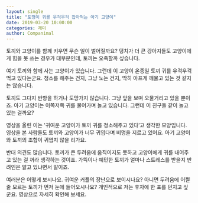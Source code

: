 ```yaml
---
layout: single
title: "토깽이 귀를 우걱우걱 잡아먹는 아기 고양이"
date: 2019-03-20 10:00:00
categories: 재미
author: Companimal
---
```


토끼와 고양이를 함께 키우면 무슨 일이 벌어질까요? 덩치가 더 큰 강아지들도 고양이에게 힘을 못 쓰는 경우가 대부분인데, 토끼는 오죽할까 싶습니다.

여기 토끼와 함께 사는 고양이가 있습니다. 그런데 이 고양이 온종일 토끼 귀를 우걱우걱 먹고 있다는군요. 청소를 해주는 건지, 그냥 노는 건지, 딱히 아프게 깨물고 있는 것 같지는 않습니다.

토끼도 그다지 반항을 하거나 도망가지 않습니다. 그냥 앞을 보며 오물거리고 있을 뿐이죠. 아기 고양이는 이쪽저쪽 귀를 물어가며 놀고 있습니다. 그런데 이 친구들 같이 놀고 있는 걸까요?

영상을 올린 이는 '귀여운 고양이가 토끼 귀를 청소해주고 있다’고 생각한 모양입니다. 영상을 본 사람들도 토끼와 고양이가 너무 귀엽다며 비명을 지르고 있어요. 아기 고양이와 토끼의 조합이 귀엽지 않을 리가요.

반대 의견도 많습니다. 토끼가 큰 두려움에 움직이지도 못하고 고양이에게 귀를 내어주고 있는 걸 꺼라 생각하는 것이죠. 가뜩이나 예민한 토끼가 얼마나 스트레스를 받을지 반려인은 알고 있냐면서 말이죠.

여러분은 어떻게 보시나요. 귀여운 커플의 장난으로 보이시나요? 아니면 두려움에 어쩔 줄 모르는 토끼가 먼저 눈에 들어오시나요? 개인적으로 저는 후자에 한 표를 던지고 싶군요. 영상으로 자세히 확인해 보세요.
